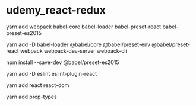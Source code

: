 # udemy_react-redux


yarn add webpack  babel-core babel-loader babel-preset-react babel-preset-es2015

yarn add -D babel-loader @babel/core @babel/preset-env @babel/preset-react webpack webpack-dev-server webpack-cli



npm install --save-dev @babel/preset-es2015

yarn add -D eslint eslint-plugin-react

yarn add react react-dom

yarn add prop-types
